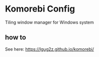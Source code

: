 # Komorebi Config

Tiling window manager for Windows system

## how to
See here: https://lgug2z.github.io/komorebi/